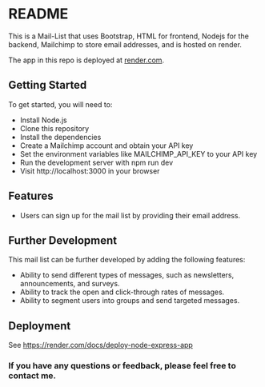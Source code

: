 # README

This is a Mail-List that uses Bootstrap, HTML for frontend, Nodejs for the backend, Mailchimp to store email addresses, and is hosted on render.


The app in this repo is deployed at [render.com](https://mailing-list-jjgx.onrender.com).
## Getting Started
To get started, you will need to:

* Install Node.js
* Clone this repository
* Install the dependencies
* Create a Mailchimp account and obtain your API key
* Set the environment variables like MAILCHIMP_API_KEY to your API key
* Run the development server with npm run dev
* Visit http://localhost:3000 in your browser

## Features
* Users can sign up for the mail list by providing their email address.
## Further Development
This mail list can be further developed by adding the following features:

* Ability to send different types of messages, such as newsletters, announcements, and surveys.
* Ability to track the open and click-through rates of messages.
* Ability to segment users into groups and send targeted messages.


## Deployment

See https://render.com/docs/deploy-node-express-app 


### If you have any questions or feedback, please feel free to contact me.
